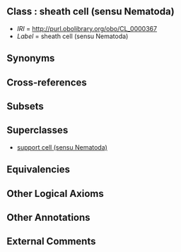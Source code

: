 
## Class : sheath cell (sensu Nematoda)

 * *IRI* = http://purl.obolibrary.org/obo/CL_0000367
 * *Label* = sheath cell (sensu Nematoda)

## Synonyms


## Cross-references


## Subsets


## Superclasses

 * [support cell (sensu Nematoda)](../../CL/19/CL_0000619.md)

## Equivalencies


## Other Logical Axioms


## Other Annotations


## External Comments

